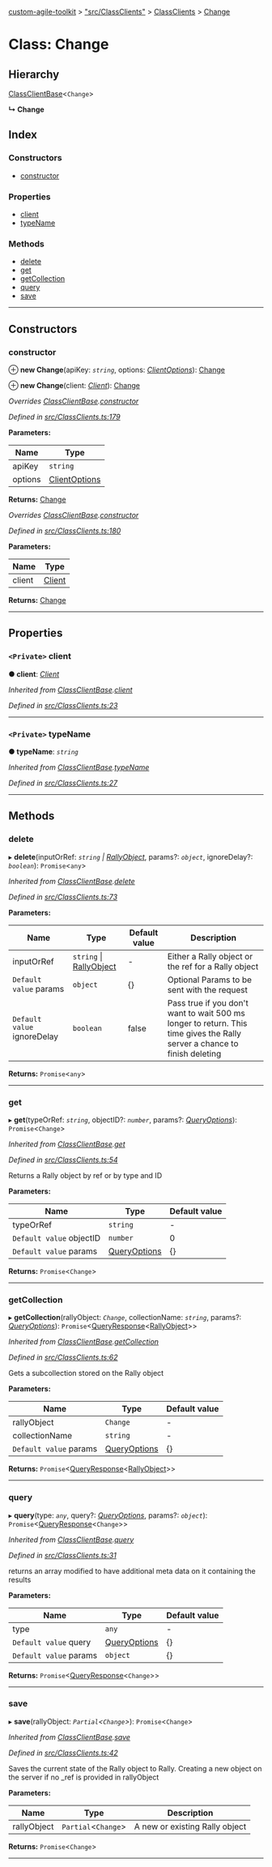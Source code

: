 [custom-agile-toolkit](../README.md) > ["src/ClassClients"](../modules/_src_classclients_.md) > [ClassClients](../modules/_src_classclients_.classclients.md) > [Change](../classes/_src_classclients_.classclients.change.md)

# Class: Change

## Hierarchy

 [ClassClientBase](_src_classclients_.classclients.classclientbase.md)<`Change`>

**↳ Change**

## Index

### Constructors

* [constructor](_src_classclients_.classclients.change.md#constructor)

### Properties

* [client](_src_classclients_.classclients.change.md#client)
* [typeName](_src_classclients_.classclients.change.md#typename)

### Methods

* [delete](_src_classclients_.classclients.change.md#delete)
* [get](_src_classclients_.classclients.change.md#get)
* [getCollection](_src_classclients_.classclients.change.md#getcollection)
* [query](_src_classclients_.classclients.change.md#query)
* [save](_src_classclients_.classclients.change.md#save)

---

## Constructors

<a id="constructor"></a>

###  constructor

⊕ **new Change**(apiKey: *`string`*, options: *[ClientOptions](../interfaces/_src_api_.api.clientoptions.md)*): [Change](_src_classclients_.classclients.change.md)

⊕ **new Change**(client: *[Client](_src_client_.client.md)*): [Change](_src_classclients_.classclients.change.md)

*Overrides [ClassClientBase](_src_classclients_.classclients.classclientbase.md).[constructor](_src_classclients_.classclients.classclientbase.md#constructor)*

*Defined in [src/ClassClients.ts:179](https://github.com/ferentchak/rally-node-sdk/blob/4c2e61e/src/ClassClients.ts#L179)*

**Parameters:**

| Name | Type |
| ------ | ------ |
| apiKey | `string` |
| options | [ClientOptions](../interfaces/_src_api_.api.clientoptions.md) |

**Returns:** [Change](_src_classclients_.classclients.change.md)

*Overrides [ClassClientBase](_src_classclients_.classclients.classclientbase.md).[constructor](_src_classclients_.classclients.classclientbase.md#constructor)*

*Defined in [src/ClassClients.ts:180](https://github.com/ferentchak/rally-node-sdk/blob/4c2e61e/src/ClassClients.ts#L180)*

**Parameters:**

| Name | Type |
| ------ | ------ |
| client | [Client](_src_client_.client.md) |

**Returns:** [Change](_src_classclients_.classclients.change.md)

___

## Properties

<a id="client"></a>

### `<Private>` client

**● client**: *[Client](_src_client_.client.md)*

*Inherited from [ClassClientBase](_src_classclients_.classclients.classclientbase.md).[client](_src_classclients_.classclients.classclientbase.md#client)*

*Defined in [src/ClassClients.ts:23](https://github.com/ferentchak/rally-node-sdk/blob/4c2e61e/src/ClassClients.ts#L23)*

___
<a id="typename"></a>

### `<Private>` typeName

**● typeName**: *`string`*

*Inherited from [ClassClientBase](_src_classclients_.classclients.classclientbase.md).[typeName](_src_classclients_.classclients.classclientbase.md#typename)*

*Defined in [src/ClassClients.ts:27](https://github.com/ferentchak/rally-node-sdk/blob/4c2e61e/src/ClassClients.ts#L27)*

___

## Methods

<a id="delete"></a>

###  delete

▸ **delete**(inputOrRef: *`string` \| [RallyObject](../interfaces/_src_api_.api.rallyobject.md)*, params?: *`object`*, ignoreDelay?: *`boolean`*): `Promise`<`any`>

*Inherited from [ClassClientBase](_src_classclients_.classclients.classclientbase.md).[delete](_src_classclients_.classclients.classclientbase.md#delete)*

*Defined in [src/ClassClients.ts:73](https://github.com/ferentchak/rally-node-sdk/blob/4c2e61e/src/ClassClients.ts#L73)*

**Parameters:**

| Name | Type | Default value | Description |
| ------ | ------ | ------ | ------ |
| inputOrRef | `string` \| [RallyObject](../interfaces/_src_api_.api.rallyobject.md) | - |  Either a Rally object or the ref for a Rally object |
| `Default value` params | `object` |  {} |  Optional Params to be sent with the request |
| `Default value` ignoreDelay | `boolean` | false |  Pass true if you don't want to wait 500 ms longer to return. This time gives the Rally server a chance to finish deleting |

**Returns:** `Promise`<`any`>

___
<a id="get"></a>

###  get

▸ **get**(typeOrRef: *`string`*, objectID?: *`number`*, params?: *[QueryOptions](../interfaces/_src_api_.api.queryoptions.md)*): `Promise`<`Change`>

*Inherited from [ClassClientBase](_src_classclients_.classclients.classclientbase.md).[get](_src_classclients_.classclients.classclientbase.md#get)*

*Defined in [src/ClassClients.ts:54](https://github.com/ferentchak/rally-node-sdk/blob/4c2e61e/src/ClassClients.ts#L54)*

Returns a Rally object by ref or by type and ID

**Parameters:**

| Name | Type | Default value |
| ------ | ------ | ------ |
| typeOrRef | `string` | - |
| `Default value` objectID | `number` | 0 |
| `Default value` params | [QueryOptions](../interfaces/_src_api_.api.queryoptions.md) |  {} |

**Returns:** `Promise`<`Change`>

___
<a id="getcollection"></a>

###  getCollection

▸ **getCollection**(rallyObject: *`Change`*, collectionName: *`string`*, params?: *[QueryOptions](../interfaces/_src_api_.api.queryoptions.md)*): `Promise`<[QueryResponse](../interfaces/_src_api_.api.queryresponse.md)<[RallyObject](../interfaces/_src_api_.api.rallyobject.md)>>

*Inherited from [ClassClientBase](_src_classclients_.classclients.classclientbase.md).[getCollection](_src_classclients_.classclients.classclientbase.md#getcollection)*

*Defined in [src/ClassClients.ts:62](https://github.com/ferentchak/rally-node-sdk/blob/4c2e61e/src/ClassClients.ts#L62)*

Gets a subcollection stored on the Rally object

**Parameters:**

| Name | Type | Default value |
| ------ | ------ | ------ |
| rallyObject | `Change` | - |
| collectionName | `string` | - |
| `Default value` params | [QueryOptions](../interfaces/_src_api_.api.queryoptions.md) |  {} |

**Returns:** `Promise`<[QueryResponse](../interfaces/_src_api_.api.queryresponse.md)<[RallyObject](../interfaces/_src_api_.api.rallyobject.md)>>

___
<a id="query"></a>

###  query

▸ **query**(type: *`any`*, query?: *[QueryOptions](../interfaces/_src_api_.api.queryoptions.md)*, params?: *`object`*): `Promise`<[QueryResponse](../interfaces/_src_api_.api.queryresponse.md)<`Change`>>

*Inherited from [ClassClientBase](_src_classclients_.classclients.classclientbase.md).[query](_src_classclients_.classclients.classclientbase.md#query)*

*Defined in [src/ClassClients.ts:31](https://github.com/ferentchak/rally-node-sdk/blob/4c2e61e/src/ClassClients.ts#L31)*

returns an array modified to have additional meta data on it containing the results

**Parameters:**

| Name | Type | Default value |
| ------ | ------ | ------ |
| type | `any` | - |
| `Default value` query | [QueryOptions](../interfaces/_src_api_.api.queryoptions.md) |  {} |
| `Default value` params | `object` |  {} |

**Returns:** `Promise`<[QueryResponse](../interfaces/_src_api_.api.queryresponse.md)<`Change`>>

___
<a id="save"></a>

###  save

▸ **save**(rallyObject: *`Partial`<`Change`>*): `Promise`<`Change`>

*Inherited from [ClassClientBase](_src_classclients_.classclients.classclientbase.md).[save](_src_classclients_.classclients.classclientbase.md#save)*

*Defined in [src/ClassClients.ts:42](https://github.com/ferentchak/rally-node-sdk/blob/4c2e61e/src/ClassClients.ts#L42)*

Saves the current state of the Rally object to Rally. Creating a new object on the server if no \_ref is provided in rallyObject

**Parameters:**

| Name | Type | Description |
| ------ | ------ | ------ |
| rallyObject | `Partial`<`Change`> |  A new or existing Rally object |

**Returns:** `Promise`<`Change`>

___


